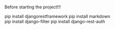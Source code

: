 Before starting the project!!!

pip install djangorestframework
pip install markdown      
pip install django-filter
pip install django-rest-auth

